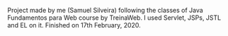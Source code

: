 Project made by me (Samuel Silveira) following the classes of Java Fundamentos para Web course by TreinaWeb.
I used Servlet, JSPs, JSTL and EL on it.
Finished on 17th February, 2020.

